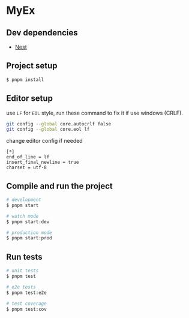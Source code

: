 # MyEx



## Dev dependencies

- [Nest](https://github.com/nestjs/nest)

## Project setup

```bash
$ pnpm install
```

## Editor setup

use `LF` for `EOL` style, run these command to fix it if use windows (CRLF).

```bash
git config --global core.autocrlf false
git config --global core.eol lf
```

change editor config if needed
```.editorconfig
[*]
end_of_line = lf
insert_final_newline = true
charset = utf-8
```

## Compile and run the project

```bash
# development
$ pnpm start

# watch mode
$ pnpm start:dev

# production mode
$ pnpm start:prod
```

## Run tests

```bash
# unit tests
$ pnpm test

# e2e tests
$ pnpm test:e2e

# test coverage
$ pnpm test:cov
```
